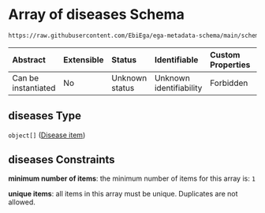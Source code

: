 # Array of diseases Schema

```txt
https://raw.githubusercontent.com/EbiEga/ega-metadata-schema/main/schemas/EGA.individual.json#/properties/minimalPublicAttributes/properties/diseases
```



| Abstract            | Extensible | Status         | Identifiable            | Custom Properties | Additional Properties | Access Restrictions | Defined In                                                                           |
| :------------------ | :--------- | :------------- | :---------------------- | :---------------- | :-------------------- | :------------------ | :----------------------------------------------------------------------------------- |
| Can be instantiated | No         | Unknown status | Unknown identifiability | Forbidden         | Forbidden             | none                | [EGA.individual.json\*](../../../schemas/EGA.individual.json "open original schema") |

## diseases Type

`object[]` ([Disease item](ega-14-properties-minimal-public-attributes-describing-an-individual-properties-array-of-diseases-disease-item.md))

## diseases Constraints

**minimum number of items**: the minimum number of items for this array is: `1`

**unique items**: all items in this array must be unique. Duplicates are not allowed.
